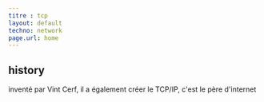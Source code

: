 ```yaml
---
titre : tcp
layout: default
techno: network
page.url: home
---
```


## history

inventé par Vint Cerf, il a également créer le TCP/IP, c'est le père d'internet
